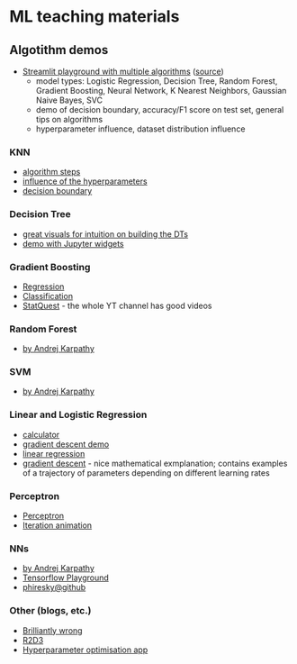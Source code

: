 # ML teaching materials

## Algotithm demos
- [Streamlit playground with multiple algorithms](https://share.streamlit.io/ahmedbesbes/playground/main/app.py) ([source](https://github.com/ahmedbesbes/playground))
  - model types: Logistic Regression, Decision Tree, Random Forest, Gradient Boosting, Neural Network, K Nearest Neighbors, Gaussian Naive Bayes, SVC
  - demo of decision boundary, accuracy/F1 score on test set, general tips on algorithms
  - hyperparameter influence, dataset distribution influence

### KNN
- [algorithm steps](https://adotg.github.io/knn-what-how-why/)
- [influence of the hyperparameters](http://vision.stanford.edu/teaching/cs231n-demos/knn/)
- [decision boundary](https://martin-thoma.com/k-nearest-neighbor-classification-interactive-example/)

### Decision Tree
- [great visuals for intuition on building the DTs](http://www.r2d3.us/visual-intro-to-machine-learning-part-1/)
- [demo with Jupyter widgets](https://towardsdatascience.com/interactive-visualization-of-decision-trees-with-jupyter-widgets-ca15dd312084)

### Gradient Boosting 
- [Regression](https://arogozhnikov.github.io/2016/06/24/gradient_boosting_explained.html)
- [Classification](http://arogozhnikov.github.io/2016/07/05/gradient_boosting_playground.html)
- [StatQuest](https://www.youtube.com/results?search_query=statquest+gradient+boosting) - the whole YT channel has good videos

### Random Forest
- [by Andrej Karpathy](https://cs.stanford.edu/~karpathy/svmjs/demo/demoforest.html)

### SVM
- [by Andrej Karpathy](https://cs.stanford.edu/people/karpathy/svmjs/demo/)

### Linear and Logistic Regression
- [calculator](https://www.desmos.com/calculator/naf1qogfjn)
- [gradient descent demo](https://share.streamlit.io/christopherdavisuci/streamlit_ed/main/grad_desc.py)
- [linear regression](https://colab.research.google.com/github/CC-MNNIT/2018-19-Classes/blob/master/MachineLearning/2018_08_22_Logical-Rhythm-2/linear_regression.ipynb#scrollTo=pHGbi8nY-eqI)
- [gradient descent](https://towardsdatascience.com/gradient-descent-algorithm-a-deep-dive-cf04e8115f21#:~:text=Gradient%20descent%20(GD)%20is%20an,e.g.%20in%20a%20linear%20regression) - nice mathematical exmplanation; contains examples of a trajectory of parameters depending on different learning rates

### Perceptron
- [Perceptron](https://developpaper.com/perceptron-tutorial-implementation-and-visual-examples/)
- [Iteration animation](https://phiresky.github.io/kogsys-demos/neural-network-demo/?preset=Rosenblatt+Perceptron)

### NNs
- [by Andrej Karpathy](https://cs.stanford.edu/people/karpathy/convnetjs/demo/classify2d.html)
- [Tensorflow Playground](https://playground.tensorflow.org/#activation=tanh&batchSize=10&dataset=circle&regDataset=reg-plane&learningRate=0.03&regularizationRate=0&noise=0&networkShape=4,2&seed=0.05852&showTestData=false&discretize=false&percTrainData=50&x=true&y=true&xTimesY=false&xSquared=false&ySquared=false&cosX=false&sinX=false&cosY=false&sinY=false&collectStats=false&problem=classification&initZero=false&hideText=false)
- [phiresky@github](phiresky.github.io/neural-network-demo/)

### Other (blogs, etc.)
- [Brilliantly wrong](http://arogozhnikov.github.io/2016/04/28/demonstrations-for-ml-courses.html)
- [R2D3](http://www.r2d3.us/)
- [Hyperparameter optimisation app](https://share.streamlit.io/dataprofessor/ml-opt-app/main/ml-opt-app.py)



